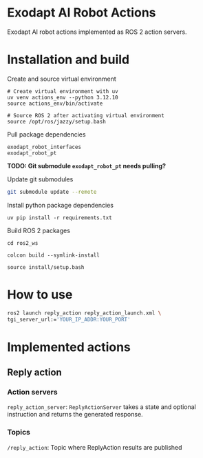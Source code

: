 # Exodapt AI Robot Actions
Exodapt AI robot actions implemented as ROS 2 action servers. 


# Installation and build

Create and source virtual environment
```
# Create virtual environment with uv
uv venv actions_env --python 3.12.10
source actions_env/bin/activate

# Source ROS 2 after activating virtual environment
source /opt/ros/jazzy/setup.bash
```

Pull package dependencies
```
exodapt_robot_interfaces
exodapt_robot_pt
```
**TODO: Git submodule `exodapt_robot_pt` needs pulling?**

Update git submodules
```bash
git submodule update --remote
```

Install python package dependencies
```
uv pip install -r requirements.txt
```

Build ROS 2 packages
```
cd ros2_ws

colcon build --symlink-install

source install/setup.bash
```


# How to use

```bash
ros2 launch reply_action reply_action_launch.xml \
tgi_server_url:='YOUR_IP_ADDR:YOUR_PORT'
```

# Implemented actions

## Reply action

### Action servers

`reply_action_server`: `ReplyActionServer` takes a state and optional instruction and returns the generated response.

### Topics

`/reply_action`: Topic where ReplyAction results are published